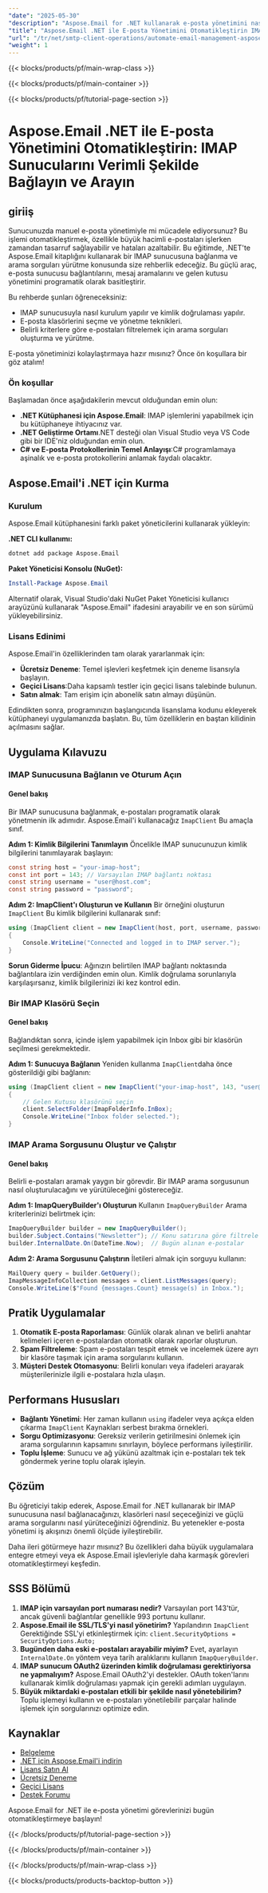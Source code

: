 ```yaml
---
"date": "2025-05-30"
"description": "Aspose.Email for .NET kullanarak e-posta yönetimini nasıl otomatikleştireceğinizi öğrenin. IMAP sunucularına bağlanın, arama sorgularını yürütün ve gelen kutunuzu programlı bir şekilde düzenleyin."
"title": "Aspose.Email .NET ile E-posta Yönetimini Otomatikleştirin IMAP Sunucularını Verimli Şekilde Bağlayın ve Arayın"
"url": "/tr/net/smtp-client-operations/automate-email-management-aspose-dotnet-imap/"
"weight": 1
---
```


{{< blocks/products/pf/main-wrap-class >}}

{{< blocks/products/pf/main-container >}}

{{< blocks/products/pf/tutorial-page-section >}}
# Aspose.Email .NET ile E-posta Yönetimini Otomatikleştirin: IMAP Sunucularını Verimli Şekilde Bağlayın ve Arayın

## giriiş
Sunucunuzda manuel e-posta yönetimiyle mi mücadele ediyorsunuz? Bu işlemi otomatikleştirmek, özellikle büyük hacimli e-postaları işlerken zamandan tasarruf sağlayabilir ve hataları azaltabilir. Bu eğitimde, .NET'te Aspose.Email kitaplığını kullanarak bir IMAP sunucusuna bağlanma ve arama sorguları yürütme konusunda size rehberlik edeceğiz. Bu güçlü araç, e-posta sunucusu bağlantılarını, mesaj aramalarını ve gelen kutusu yönetimini programatik olarak basitleştirir.

Bu rehberde şunları öğreneceksiniz:
- IMAP sunucusuyla nasıl kurulum yapılır ve kimlik doğrulaması yapılır.
- E-posta klasörlerini seçme ve yönetme teknikleri.
- Belirli kriterlere göre e-postaları filtrelemek için arama sorguları oluşturma ve yürütme.

E-posta yönetiminizi kolaylaştırmaya hazır mısınız? Önce ön koşullara bir göz atalım!

### Ön koşullar
Başlamadan önce aşağıdakilerin mevcut olduğundan emin olun:
- **.NET Kütüphanesi için Aspose.Email**: IMAP işlemlerini yapabilmek için bu kütüphaneye ihtiyacınız var.
- **.NET Geliştirme Ortamı**.NET desteği olan Visual Studio veya VS Code gibi bir IDE'niz olduğundan emin olun.
- **C# ve E-posta Protokollerinin Temel Anlayışı**:C# programlamaya aşinalık ve e-posta protokollerini anlamak faydalı olacaktır.

## Aspose.Email'i .NET için Kurma

### Kurulum
Aspose.Email kütüphanesini farklı paket yöneticilerini kullanarak yükleyin:

**.NET CLI kullanımı:**
```bash
dotnet add package Aspose.Email
```

**Paket Yöneticisi Konsolu (NuGet):**
```powershell
Install-Package Aspose.Email
```

Alternatif olarak, Visual Studio'daki NuGet Paket Yöneticisi kullanıcı arayüzünü kullanarak "Aspose.Email" ifadesini arayabilir ve en son sürümü yükleyebilirsiniz.

### Lisans Edinimi
Aspose.Email'in özelliklerinden tam olarak yararlanmak için:
- **Ücretsiz Deneme**: Temel işlevleri keşfetmek için deneme lisansıyla başlayın.
- **Geçici Lisans**:Daha kapsamlı testler için geçici lisans talebinde bulunun.
- **Satın almak**: Tam erişim için abonelik satın almayı düşünün.

Edindikten sonra, programınızın başlangıcında lisanslama kodunu ekleyerek kütüphaneyi uygulamanızda başlatın. Bu, tüm özelliklerin en baştan kilidinin açılmasını sağlar.

## Uygulama Kılavuzu

### IMAP Sunucusuna Bağlanın ve Oturum Açın

#### Genel bakış
Bir IMAP sunucusuna bağlanmak, e-postaları programatik olarak yönetmenin ilk adımıdır. Aspose.Email'i kullanacağız `ImapClient` Bu amaçla sınıf.

**Adım 1: Kimlik Bilgilerini Tanımlayın**
Öncelikle IMAP sunucunuzun kimlik bilgilerini tanımlayarak başlayın:
```csharp
const string host = "your-imap-host";
const int port = 143; // Varsayılan IMAP bağlantı noktası
const string username = "user@host.com";
const string password = "password";
```

**Adım 2: ImapClient'ı Oluşturun ve Kullanın**
Bir örneğini oluşturun `ImapClient` Bu kimlik bilgilerini kullanarak sınıf:
```csharp
using (ImapClient client = new ImapClient(host, port, username, password))
{
    Console.WriteLine("Connected and logged in to IMAP server.");
}
```

**Sorun Giderme İpucu**: Ağınızın belirtilen IMAP bağlantı noktasında bağlantılara izin verdiğinden emin olun. Kimlik doğrulama sorunlarıyla karşılaşırsanız, kimlik bilgilerinizi iki kez kontrol edin.

### Bir IMAP Klasörü Seçin

#### Genel bakış
Bağlandıktan sonra, içinde işlem yapabilmek için Inbox gibi bir klasörün seçilmesi gerekmektedir.

**Adım 1: Sunucuya Bağlanın**
Yeniden kullanma `ImapClient`daha önce gösterildiği gibi bağlanın:
```csharp
using (ImapClient client = new ImapClient("your-imap-host", 143, "user@host.com", "password"))
{
    // Gelen Kutusu klasörünü seçin
    client.SelectFolder(ImapFolderInfo.InBox);
    Console.WriteLine("Inbox folder selected.");
}
```

### IMAP Arama Sorgusunu Oluştur ve Çalıştır

#### Genel bakış
Belirli e-postaları aramak yaygın bir görevdir. Bir IMAP arama sorgusunun nasıl oluşturulacağını ve yürütüleceğini göstereceğiz.

**Adım 1: ImapQueryBuilder'ı Oluşturun**
Kullanın `ImapQueryBuilder` Arama kriterlerinizi belirtmek için:
```csharp
ImapQueryBuilder builder = new ImapQueryBuilder();
builder.Subject.Contains("Newsletter"); // Konu satırına göre filtrele
builder.InternalDate.On(DateTime.Now);  // Bugün alınan e-postalar
```

**Adım 2: Arama Sorgusunu Çalıştırın**
İletileri almak için sorguyu kullanın:
```csharp
MailQuery query = builder.GetQuery();
ImapMessageInfoCollection messages = client.ListMessages(query);
Console.WriteLine($"Found {messages.Count} message(s) in Inbox.");
```

## Pratik Uygulamalar
1. **Otomatik E-posta Raporlaması**: Günlük olarak alınan ve belirli anahtar kelimeleri içeren e-postalardan otomatik olarak raporlar oluşturun.
2. **Spam Filtreleme**: Spam e-postaları tespit etmek ve incelemek üzere ayrı bir klasöre taşımak için arama sorgularını kullanın.
3. **Müşteri Destek Otomasyonu**: Belirli konuları veya ifadeleri arayarak müşterilerinizle ilgili e-postalara hızla ulaşın.

## Performans Hususları
- **Bağlantı Yönetimi**: Her zaman kullanın `using` ifadeler veya açıkça elden çıkarma `ImapClient` Kaynakları serbest bırakma örnekleri.
- **Sorgu Optimizasyonu**: Gereksiz verilerin getirilmesini önlemek için arama sorgularının kapsamını sınırlayın, böylece performans iyileştirilir.
- **Toplu İşleme**: Sunucu ve ağ yükünü azaltmak için e-postaları tek tek göndermek yerine toplu olarak işleyin.

## Çözüm
Bu öğreticiyi takip ederek, Aspose.Email for .NET kullanarak bir IMAP sunucusuna nasıl bağlanacağınızı, klasörleri nasıl seçeceğinizi ve güçlü arama sorgularını nasıl yürüteceğinizi öğrendiniz. Bu yetenekler e-posta yönetimi iş akışınızı önemli ölçüde iyileştirebilir.

Daha ileri götürmeye hazır mısınız? Bu özellikleri daha büyük uygulamalara entegre etmeyi veya ek Aspose.Email işlevleriyle daha karmaşık görevleri otomatikleştirmeyi keşfedin.

## SSS Bölümü
1. **IMAP için varsayılan port numarası nedir?**
Varsayılan port 143'tür, ancak güvenli bağlantılar genellikle 993 portunu kullanır.
2. **Aspose.Email ile SSL/TLS'yi nasıl yönetirim?**
Yapılandırın `ImapClient` Gerektiğinde SSL'yi etkinleştirmek için: `client.SecurityOptions = SecurityOptions.Auto;`
3. **Bugünden daha eski e-postaları arayabilir miyim?**
Evet, ayarlayın `InternalDate.On` yöntem veya tarih aralıklarını kullanın `ImapQueryBuilder`.
4. **IMAP sunucum OAuth2 üzerinden kimlik doğrulaması gerektiriyorsa ne yapmalıyım?**
Aspose.Email OAuth2'yi destekler. OAuth token'larını kullanarak kimlik doğrulaması yapmak için gerekli adımları uygulayın.
5. **Büyük miktardaki e-postaları etkili bir şekilde nasıl yönetebilirim?**
Toplu işlemeyi kullanın ve e-postaları yönetilebilir parçalar halinde işlemek için sorgularınızı optimize edin.

## Kaynaklar
- [Belgeleme](https://reference.aspose.com/email/net/)
- [.NET için Aspose.Email'i indirin](https://releases.aspose.com/email/net/)
- [Lisans Satın Al](https://purchase.aspose.com/buy)
- [Ücretsiz Deneme](https://releases.aspose.com/email/net/)
- [Geçici Lisans](https://purchase.aspose.com/temporary-license/)
- [Destek Forumu](https://forum.aspose.com/c/email/10)

Aspose.Email for .NET ile e-posta yönetimi görevlerinizi bugün otomatikleştirmeye başlayın!

{{< /blocks/products/pf/tutorial-page-section >}}

{{< /blocks/products/pf/main-container >}}

{{< /blocks/products/pf/main-wrap-class >}}

{{< blocks/products/products-backtop-button >}}